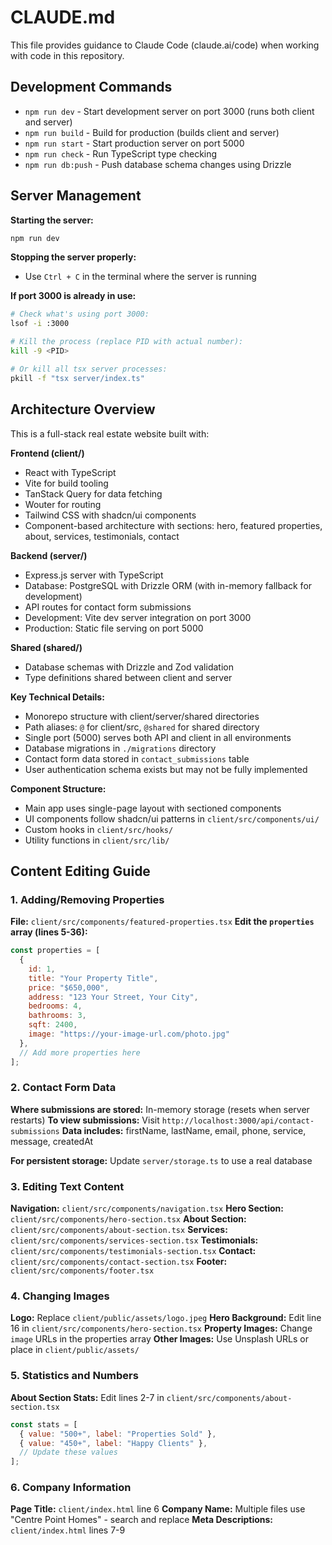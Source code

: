 # CLAUDE.md

This file provides guidance to Claude Code (claude.ai/code) when working with code in this repository.

## Development Commands

- `npm run dev` - Start development server on port 3000 (runs both client and server)
- `npm run build` - Build for production (builds client and server)
- `npm run start` - Start production server on port 5000
- `npm run check` - Run TypeScript type checking
- `npm run db:push` - Push database schema changes using Drizzle

## Server Management

**Starting the server:**
```bash
npm run dev
```

**Stopping the server properly:**
- Use `Ctrl + C` in the terminal where the server is running

**If port 3000 is already in use:**
```bash
# Check what's using port 3000:
lsof -i :3000

# Kill the process (replace PID with actual number):
kill -9 <PID>

# Or kill all tsx server processes:
pkill -f "tsx server/index.ts"
```

## Architecture Overview

This is a full-stack real estate website built with:

**Frontend (client/)**
- React with TypeScript
- Vite for build tooling
- TanStack Query for data fetching
- Wouter for routing
- Tailwind CSS with shadcn/ui components
- Component-based architecture with sections: hero, featured properties, about, services, testimonials, contact

**Backend (server/)**
- Express.js server with TypeScript
- Database: PostgreSQL with Drizzle ORM (with in-memory fallback for development)
- API routes for contact form submissions
- Development: Vite dev server integration on port 3000
- Production: Static file serving on port 5000

**Shared (shared/)**
- Database schemas with Drizzle and Zod validation
- Type definitions shared between client and server

**Key Technical Details:**
- Monorepo structure with client/server/shared directories
- Path aliases: `@` for client/src, `@shared` for shared directory
- Single port (5000) serves both API and client in all environments
- Database migrations in `./migrations` directory
- Contact form data stored in `contact_submissions` table
- User authentication schema exists but may not be fully implemented

**Component Structure:**
- Main app uses single-page layout with sectioned components
- UI components follow shadcn/ui patterns in `client/src/components/ui/`
- Custom hooks in `client/src/hooks/`
- Utility functions in `client/src/lib/`

## Content Editing Guide

### 1. Adding/Removing Properties
**File:** `client/src/components/featured-properties.tsx`
**Edit the `properties` array (lines 5-36):**
```javascript
const properties = [
  {
    id: 1,
    title: "Your Property Title",
    price: "$650,000",
    address: "123 Your Street, Your City",
    bedrooms: 4,
    bathrooms: 3,
    sqft: 2400,
    image: "https://your-image-url.com/photo.jpg"
  },
  // Add more properties here
];
```

### 2. Contact Form Data
**Where submissions are stored:** In-memory storage (resets when server restarts)
**To view submissions:** Visit `http://localhost:3000/api/contact-submissions`
**Data includes:** firstName, lastName, email, phone, service, message, createdAt

**For persistent storage:** Update `server/storage.ts` to use a real database

### 3. Editing Text Content
**Navigation:** `client/src/components/navigation.tsx`
**Hero Section:** `client/src/components/hero-section.tsx`
**About Section:** `client/src/components/about-section.tsx`
**Services:** `client/src/components/services-section.tsx`
**Testimonials:** `client/src/components/testimonials-section.tsx`
**Contact:** `client/src/components/contact-section.tsx`
**Footer:** `client/src/components/footer.tsx`

### 4. Changing Images
**Logo:** Replace `client/public/assets/logo.jpeg`
**Hero Background:** Edit line 16 in `client/src/components/hero-section.tsx`
**Property Images:** Change `image` URLs in the properties array
**Other Images:** Use Unsplash URLs or place in `client/public/assets/`

### 5. Statistics and Numbers
**About Section Stats:** Edit lines 2-7 in `client/src/components/about-section.tsx`
```javascript
const stats = [
  { value: "500+", label: "Properties Sold" },
  { value: "450+", label: "Happy Clients" },
  // Update these values
];
```

### 6. Company Information
**Page Title:** `client/index.html` line 6
**Company Name:** Multiple files use "Centre Point Homes" - search and replace
**Meta Descriptions:** `client/index.html` lines 7-9